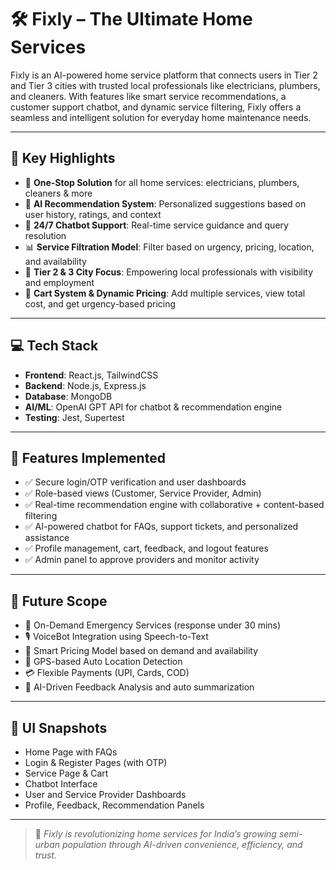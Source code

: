 # 🛠️ Fixly – The Ultimate Home Services

Fixly is an AI-powered home service platform that connects users in Tier 2 and Tier 3 cities with trusted local professionals like electricians, plumbers, and cleaners. With features like smart service recommendations, a customer support chatbot, and dynamic service filtering, Fixly offers a seamless and intelligent solution for everyday home maintenance needs.

---

## 🌟 Key Highlights

- 🔧 **One-Stop Solution** for all home services: electricians, plumbers, cleaners & more  
- 🧠 **AI Recommendation System**: Personalized suggestions based on user history, ratings, and context  
- 💬 **24/7 Chatbot Support**: Real-time service guidance and query resolution  
- 📊 **Service Filtration Model**: Filter based on urgency, pricing, location, and availability  
- 📍 **Tier 2 & 3 City Focus**: Empowering local professionals with visibility and employment  
- 🛒 **Cart System & Dynamic Pricing**: Add multiple services, view total cost, and get urgency-based pricing  

---

## 💻 Tech Stack

- **Frontend**: React.js, TailwindCSS  
- **Backend**: Node.js, Express.js  
- **Database**: MongoDB  
- **AI/ML**: OpenAI GPT API for chatbot & recommendation engine  
- **Testing**: Jest, Supertest  

---

## 🧩 Features Implemented

- ✅ Secure login/OTP verification and user dashboards  
- ✅ Role-based views (Customer, Service Provider, Admin)  
- ✅ Real-time recommendation engine with collaborative + content-based filtering  
- ✅ AI-powered chatbot for FAQs, support tickets, and personalized assistance  
- ✅ Profile management, cart, feedback, and logout features  
- ✅ Admin panel to approve providers and monitor activity  

---

## 🔮 Future Scope

- 🚨 On-Demand Emergency Services (response under 30 mins)  
- 🎙️ VoiceBot Integration using Speech-to-Text  
- 💸 Smart Pricing Model based on demand and availability  
- 🧭 GPS-based Auto Location Detection  
- 💳 Flexible Payments (UPI, Cards, COD)  
- 🧠 AI-Driven Feedback Analysis and auto summarization  

---

## 📸 UI Snapshots

- Home Page with FAQs  
- Login & Register Pages (with OTP)  
- Service Page & Cart  
- Chatbot Interface  
- User and Service Provider Dashboards  
- Profile, Feedback, Recommendation Panels
  
---

> 🔗 *Fixly is revolutionizing home services for India’s growing semi-urban population through AI-driven convenience, efficiency, and trust.*
